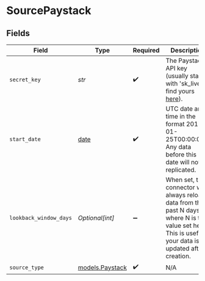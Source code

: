 # SourcePaystack


## Fields

| Field                                                                                                                                                       | Type                                                                                                                                                        | Required                                                                                                                                                    | Description                                                                                                                                                 | Example                                                                                                                                                     |
| ----------------------------------------------------------------------------------------------------------------------------------------------------------- | ----------------------------------------------------------------------------------------------------------------------------------------------------------- | ----------------------------------------------------------------------------------------------------------------------------------------------------------- | ----------------------------------------------------------------------------------------------------------------------------------------------------------- | ----------------------------------------------------------------------------------------------------------------------------------------------------------- |
| `secret_key`                                                                                                                                                | *str*                                                                                                                                                       | :heavy_check_mark:                                                                                                                                          | The Paystack API key (usually starts with 'sk_live_'; find yours <a href="https://dashboard.paystack.com/#/settings/developer">here</a>).                   |                                                                                                                                                             |
| `start_date`                                                                                                                                                | [date](https://docs.python.org/3/library/datetime.html#date-objects)                                                                                        | :heavy_check_mark:                                                                                                                                          | UTC date and time in the format 2017-01-25T00:00:00Z. Any data before this date will not be replicated.                                                     | 2017-01-25T00:00:00Z                                                                                                                                        |
| `lookback_window_days`                                                                                                                                      | *Optional[int]*                                                                                                                                             | :heavy_minus_sign:                                                                                                                                          | When set, the connector will always reload data from the past N days, where N is the value set here. This is useful if your data is updated after creation. |                                                                                                                                                             |
| `source_type`                                                                                                                                               | [models.Paystack](../models/paystack.md)                                                                                                                    | :heavy_check_mark:                                                                                                                                          | N/A                                                                                                                                                         |                                                                                                                                                             |